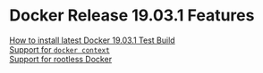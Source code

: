 # Docker Release 19.03.1 Features

[How to install latest Docker 19.03.1 Test Build](https://github.com/collabnix/dockerlabs/blob/master/beginners/install/from-source/README.md)<br>
[Support for ```docker context```](https://github.com/collabnix/dockerlabs/tree/master/beginners/install/from-source#1903-context-feature)<br>
[Support for rootless Docker](https://github.com/collabnix/dockerlabs/blob/master/beginners/install/from-source/README.md#testing-rootless-docker-under-docker-19031)<br>
